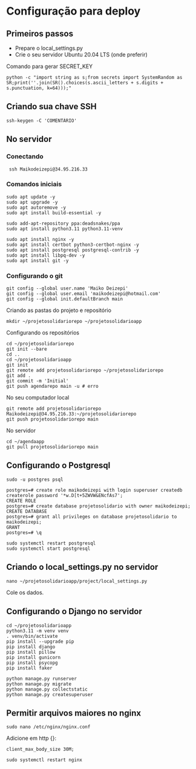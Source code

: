 # Configuração para deploy

## Primeiros passos

- Prepare o local_settings.py
- Crie o seu servidor Ubuntu 20.04 LTS (onde preferir)

Comando para gerar SECRET_KEY

```
python -c "import string as s;from secrets import SystemRandom as SR;print(''.join(SR().choices(s.ascii_letters + s.digits + s.punctuation, k=64)));"
```

## Criando sua chave SSH

```
ssh-keygen -C 'COMENTÁRIO'
```

## No servidor

### Conectando

```
 ssh Maikodeizepi@34.95.216.33
```

### Comandos iniciais

```
sudo apt update -y
sudo apt upgrade -y
sudo apt autoremove -y
sudo apt install build-essential -y

sudo add-apt-repository ppa:deadsnakes/ppa
sudo apt install python3.11 python3.11-venv

sudo apt install nginx -y
sudo apt install certbot python3-certbot-nginx -y
sudo apt install postgresql postgresql-contrib -y
sudo apt install libpq-dev -y
sudo apt install git -y
```

### Configurando o git

```
git config --global user.name 'Maiko Deizepi'
git config --global user.email 'maikodeizepi@hotmail.com'
git config --global init.defaultBranch main
```

Criando as pastas do projeto e repositório

```
mkdir ~/projetosolidariorepo ~/projetosolidarioapp
```

Configurando os repositórios

```
cd ~/projetosolidariorepo
git init --bare
cd ..
cd ~/projetosolidarioapp
git init
git remote add projetosolidariorepo ~/projetosolidariorepo
git add .
git commit -m 'Initial'
git push agendarepo main -u # erro
```

No seu computador local

```
git remote add projetosolidariorepo Maikodeizepi@34.95.216.33:~/projetosolidariorepo
git push projetosolidariorepo main
```

No servidor

```
cd ~/agendaapp
git pull projetosolidariorepo main
```

## Configurando o Postgresql

```
sudo -u postgres psql

postgres=# create role maikodeizepi with login superuser createdb createrole password '*w.D[t+5ZWVW&ENcfAs7';
CREATE ROLE
postgres=# create database projetosolidario with owner maikodeizepi;
CREATE DATABASE
postgres=# grant all privileges on database projetosolidario to maikodeizepi;
GRANT
postgres=# \q

sudo systemctl restart postgresql
sudo systemctl start postgresql

```

## Criando o local_settings.py no servidor

```
nano ~/projetosolidarioapp/project/local_settings.py
```

Cole os dados.

## Configurando o Django no servidor

```
cd ~/projetosolidarioapp
python3.11 -m venv venv
. venv/bin/activate
pip install --upgrade pip
pip install django
pip install pillow
pip install gunicorn
pip install psycopg
pip install faker

python manage.py runserver
python manage.py migrate
python manage.py collectstatic
python manage.py createsuperuser
```

## Permitir arquivos maiores no nginx

```
sudo nano /etc/nginx/nginx.conf
```

Adicione em http {}:

```
client_max_body_size 30M;
```

```
sudo systemctl restart nginx
```